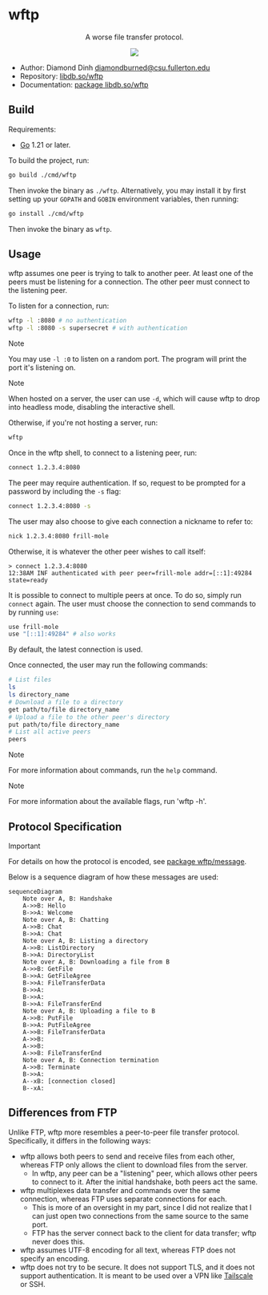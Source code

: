 # wftp

<p align="center">
  A worse file transfer protocol.
</p>
<p align="center">
  <a href="https://asciinema.org/a/Gg3APBxWryAO0DCaWWTQzmoc4" target="_blank"><img src="https://asciinema.org/a/Gg3APBxWryAO0DCaWWTQzmoc4.svg" /></a>
</p>

<!--
  Heads up! The screen recording is stored in the above asciinema link:
  https://asciinema.org/a/Gg3APBxWryAO0DCaWWTQzmoc4
  -->

- Author: Diamond Dinh <diamondburned@csu.fullerton.edu>
- Repository: [libdb.so/wftp](https://libdb.so/wftp)
- Documentation: [package libdb.so/wftp](https://godocs.io/libdb.so/wftp)

## Build

Requirements:

- [Go](https://golang.org/) 1.21 or later.

To build the project, run:

```sh
go build ./cmd/wftp
```

Then invoke the binary as `./wftp`. Alternatively, you may install it by first
setting up your `GOPATH` and `GOBIN` environment variables, then running:

```sh
go install ./cmd/wftp
```

Then invoke the binary as `wftp`.

## Usage

wftp assumes one peer is trying to talk to another peer. At least one of the
peers must be listening for a connection. The other peer must connect to the
listening peer.

To listen for a connection, run:

```sh
wftp -l :8080 # no authentication
wftp -l :8080 -s supersecret # with authentication
```

> [!NOTE]
> You may use `-l :0` to listen on a random port. The program will print the
> port it's listening on.

> [!NOTE]
> When hosted on a server, the user can use `-d`, which will cause
> wftp to drop into headless mode, disabling the interactive shell.

Otherwise, if you're not hosting a server, run:

```sh
wftp
```

Once in the wftp shell, to connect to a listening peer, run:

```sh
connect 1.2.3.4:8080
```

The peer may require authentication. If so, request to be prompted for a
password by including the `-s` flag:

```sh
connect 1.2.3.4:8080 -s
```

The user may also choose to give each connection a nickname to refer to:

```sh
nick 1.2.3.4:8080 frill-mole
```

Otherwise, it is whatever the other peer wishes to call itself:

```
> connect 1.2.3.4:8080
12:38AM INF authenticated with peer peer=frill-mole addr=[::1]:49284 state=ready
```

It is possible to connect to multiple peers at once. To do so, simply run
`connect` again. The user must choose the connection to send commands to by
running `use`:

```sh
use frill-mole
use "[::1]:49284" # also works
```

By default, the latest connection is used.

Once connected, the user may run the following commands:

```sh
# List files
ls
ls directory_name
# Download a file to a directory
get path/to/file directory_name
# Upload a file to the other peer's directory
put path/to/file directory_name
# List all active peers
peers
```

> [!NOTE]
> For more information about commands, run the `help` command.

> [!NOTE]
> For more information about the available flags, run 'wftp -h'.

## Protocol Specification

> [!IMPORTANT]
> For details on how the protocol is encoded, see
> [package wftp/message](https://godocs.io/libdb.so/wftp/message).

Below is a sequence diagram of how these messages are used:

```mermaid
sequenceDiagram
    Note over A, B: Handshake
    A->>B: Hello
    B->>A: Welcome
    Note over A, B: Chatting
    A->>B: Chat
    B->>A: Chat
    Note over A, B: Listing a directory
    A->>B: ListDirectory
    B->>A: DirectoryList
    Note over A, B: Downloading a file from B
    A->>B: GetFile
    B->>A: GetFileAgree
    B->>A: FileTransferData
    B->>A: 
    B->>A: 
    B->>A: FileTransferEnd
    Note over A, B: Uploading a file to B
    A->>B: PutFile
    B->>A: PutFileAgree
    A->>B: FileTransferData
    A->>B: 
    A->>B: 
    A->>B: FileTransferEnd
    Note over A, B: Connection termination
    A->>B: Terminate
    B->>A: 
    A--xB: [connection closed]
    B--xA: 
```

## Differences from FTP

Unlike FTP, wftp more resembles a peer-to-peer file transfer protocol.
Specifically, it differs in the following ways:

- wftp allows both peers to send and receive files from each other,
  whereas FTP only allows the client to download files from the server.
  - In wftp, any peer can be a "listening" peer, which allows other peers to
    connect to it. After the initial handshake, both peers act the same.
- wftp multiplexes data transfer and commands over the same connection,
  whereas FTP uses separate connections for each.
  - This is more of an oversight in my part, since I did not realize that I can
    just open two connections from the same source to the same port.
  - FTP has the server connect back to the client for data transfer; wftp never
    does this.
- wftp assumes UTF-8 encoding for all text, whereas FTP does not specify an
  encoding.
- wftp does not try to be secure. It does not support TLS, and it does not
  support authentication. It is meant to be used over a VPN like
  [Tailscale](https://tailscale.com/) or SSH.
